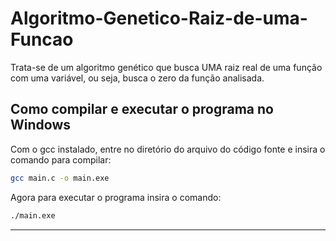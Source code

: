 # Algoritmo-Genetico-Raiz-de-uma-Funcao
Trata-se de um algoritmo genético que busca UMA raiz real de uma função com uma variável, ou seja, busca o zero da função analisada.

## Como compilar e executar o programa no Windows
Com o gcc instalado, entre no diretório do arquivo do código fonte e insira o comando para compilar: 
```bash
gcc main.c -o main.exe
```
Agora para executar o programa insira o comando:
```bash
./main.exe
```
---
